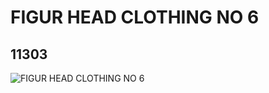 # FIGUR HEAD CLOTHING NO 6
## 11303
![FIGUR HEAD CLOTHING NO 6](https://lc-www-live-s.legocdn.com/media/bricks/5/2/6032176.jpg)